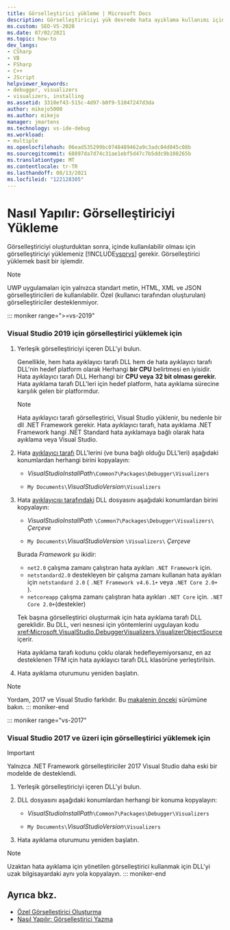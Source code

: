 ```yaml
---
title: Görselleştirici yükleme | Microsoft Docs
description: Görselleştiriciyi yük devrede hata ayıklama kullanımı için kullanılabilir olacak şekilde Visual Studio.
ms.custom: SEO-VS-2020
ms.date: 07/02/2021
ms.topic: how-to
dev_langs:
- CSharp
- VB
- FSharp
- C++
- JScript
helpviewer_keywords:
- debugger, visualizers
- visualizers, installing
ms.assetid: 3310ef43-515c-4d97-b0f9-51047247d3da
author: mikejo5000
ms.author: mikejo
manager: jmartens
ms.technology: vs-ide-debug
ms.workload:
- multiple
ms.openlocfilehash: 06ead535299bc0748489462a9c3adc04d045c08b
ms.sourcegitcommit: 68897da7d74c31ae1ebf5d47c7b5ddc9b108265b
ms.translationtype: MT
ms.contentlocale: tr-TR
ms.lasthandoff: 08/13/2021
ms.locfileid: "122128305"
---
```

# <a name="how-to-install-a-visualizer"></a>Nasıl Yapılır: Görselleştiriciyi Yükleme
Görselleştiriciyi oluşturduktan sonra, içinde kullanılabilir olması için görselleştiriciyi yüklemeniz [!INCLUDE[vsprvs](../code-quality/includes/vsprvs_md.md)] gerekir. Görselleştirici yüklemek basit bir işlemdir.

> [!NOTE]
> UWP uygulamaları için yalnızca standart metin, HTML, XML ve JSON görselleştiricileri de kullanılabilir. Özel (kullanıcı tarafından oluşturulan) görselleştiriciler desteklenmiyor.

::: moniker range=">=vs-2019"
### <a name="to-install-a-visualizer-for-visual-studio-2019"></a>Visual Studio 2019 için görselleştirici yüklemek için

1. Yerleşik görselleştiriciyi içeren DLL'yi bulun.

   Genellikle, hem hata ayıklayıcı tarafı DLL hem de hata ayıklayıcı tarafı DLL'nin hedef platform olarak Herhangi **bir CPU** belirtmesi en iyisidir. Hata ayıklayıcı tarafı DLL Herhangi bir **CPU veya** **32 bit olması gerekir.** Hata ayıklama tarafı DLL'leri için hedef platform, hata ayıklama sürecine karşılık gelen bir platformdur.

   >[!NOTE]
   > Hata ayıklayıcı tarafı görselleştirici, Visual Studio yüklenir, bu nedenle bir dll .NET Framework gerekir. Hata ayıklayıcı tarafı, hata ayıklama .NET Framework hangi .NET Standard hata ayıklamaya bağlı olarak hata ayıklama veya Visual Studio.

2. Hata [ayıklayıcı tarafı](create-custom-visualizers-of-data.md#to-create-the-debugger-side) DLL'lerini (ve buna bağlı olduğu DLL'leri) aşağıdaki konumlardan herhangi birini kopyalayın:

    - *VisualStudioInstallPath*`\Common7\Packages\Debugger\Visualizers`

    - `My Documents\`*VisualStudioVersion*`\Visualizers`

3. Hata [ayıklayıcısı tarafındaki](create-custom-visualizers-of-data.md#to-create-the-visualizer-object-source-for-the-debuggee-side) DLL dosyasını aşağıdaki konumlardan birini kopyalayın:

    - *VisualStudioInstallPath* `\Common7\Packages\Debugger\Visualizers\` *Çerçeve*

    - `My Documents\`*VisualStudioVersion* `\Visualizers\` *Çerçeve*

    Burada *Framework şu* ikidir:
    - `net2.0` çalışma zamanı çalıştıran hata ayıkları `.NET Framework` için.
    - `netstandard2.0` destekleyen bir çalışma zamanı kullanan hata ayıkları için `netstandard 2.0` ( `.NET Framework v4.6.1+` veya `.NET Core 2.0+` ).
    - `netcoreapp` çalışma zamanı çalıştıran hata ayıkları `.NET Core` için. `.NET Core 2.0+`(destekler)

   Tek başına görselleştirici oluşturmak için hata ayıklama tarafı DLL gereklidir. Bu DLL, veri nesnesi için yöntemlerini uygulayan kodu <xref:Microsoft.VisualStudio.DebuggerVisualizers.VisualizerObjectSource> içerir.

   Hata ayıklama tarafı kodunu çoklu olarak hedefleyemiyorsanız, en az desteklenen TFM için hata ayıklayıcı tarafı DLL klasörüne yerleştirilsin.

4. Hata ayıklama oturumunu yeniden başlatın.

> [!NOTE]
> Yordam, 2017 ve Visual Studio farklıdır. Bu [makalenin önceki](how-to-install-a-visualizer.md?view=vs-2017&preserve-view=true) sürümüne bakın.
::: moniker-end

::: moniker range="vs-2017"
### <a name="to-install-a-visualizer-for-visual-studio-2017-and-older"></a>Visual Studio 2017 ve üzeri için görselleştirici yüklemek için

> [!IMPORTANT]
> Yalnızca .NET Framework görselleştiriciler 2017 Visual Studio daha eski bir modelde de desteklendi.

1. Yerleşik görselleştiriciyi içeren DLL'yi bulun.

2. DLL dosyasını aşağıdaki konumlardan herhangi bir konuma kopyalayın:

    - *VisualStudioInstallPath*`\Common7\Packages\Debugger\Visualizers`

    - `My Documents\`*VisualStudioVersion*`\Visualizers`

3. Hata ayıklama oturumunu yeniden başlatın.

> [!NOTE]
> Uzaktan hata ayıklama için yönetilen görselleştirici kullanmak için DLL'yi uzak bilgisayardaki aynı yola kopyalayın.
::: moniker-end

## <a name="see-also"></a>Ayrıca bkz.
- [Özel Görselleştirici Oluşturma](../debugger/create-custom-visualizers-of-data.md)
- [Nasıl Yapılır: Görselleştirici Yazma](create-custom-visualizers-of-data.md)
